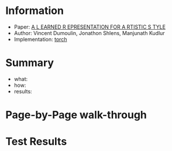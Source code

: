 # Information
* Paper: [A L EARNED R EPRESENTATION FOR A RTISTIC S TYLE](https://arxiv.org/pdf/1610.07629v3.pdf)
* Author: Vincent Dumoulin, Jonathon Shlens, Manjunath Kudlur
* Implementation: [torch](https://github.com/DmitryUlyanov/texture_nets)

# Summary
* what:
* how:
* results:

# Page-by-Page walk-through

# Test Results
